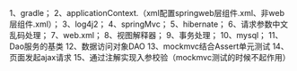 1、gradle；
2、applicationContext.（xml配置springweb层组件.xml、非web层组件.xml）；
3、log4j2；
4、springMvc；
5、hibernate；
6、请求参数中文乱码处理；
7、web.xml；
8、视图解释器；
9、事务处理；
10、mysql；
11、Dao服务的基类
12、数据访问对象DAO
13、mockmvc结合Assert单元测试
14、页面发起ajax请求
15、通过注解实现入参校验（mockmvc测试的时候不起作用）



